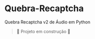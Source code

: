 # Quebra-Recaptcha
Quebra Recaptcha v2 de Áudio em Python

> :construction: Projeto em construção :construction:
